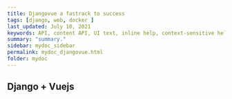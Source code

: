 ```yaml
---
title: Djangovue a fastrack to success 
tags: [django, web, docker ]
last_updated: July 10, 2021
keywords: API, content API, UI text, inline help, context-sensitive help, popovers, tooltips
summary: "summary."
sidebar: mydoc_sidebar
permalink: mydoc_djangovue.html
folder: mydoc
---
```


## Django + Vuejs